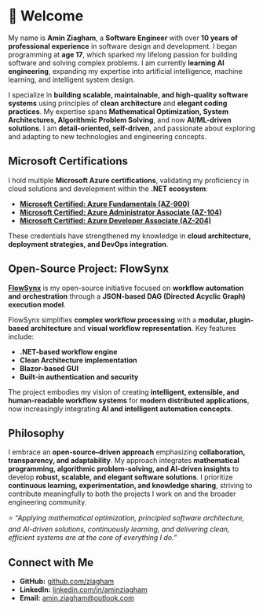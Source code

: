 # 👋 Welcome

My name is **Amin Ziagham**, a **Software Engineer** with over **10 years of professional experience** in software design and development. I began programming at **age 17**, which sparked my lifelong passion for building software and solving complex problems. I am currently **learning AI engineering**, expanding my expertise into artificial intelligence, machine learning, and intelligent system design.  

I specialize in **building scalable, maintainable, and high-quality software systems** using principles of **clean architecture** and **elegant coding practices**. My expertise spans **Mathematical Optimization, System Architectures, Algorithmic Problem Solving**, and now **AI/ML-driven solutions**. I am **detail-oriented, self-driven**, and passionate about exploring and adapting to new technologies and engineering concepts.  

## Microsoft Certifications

I hold multiple **Microsoft Azure certifications**, validating my proficiency in cloud solutions and development within the **.NET ecosystem**:  

- [**Microsoft Certified: Azure Fundamentals (AZ-900)**](https://learn.microsoft.com/api/credentials/share/en-us/AminZiagham/D685BF5239F0084A?sharingId=FBCFF8F3F0CB5277)  
- [**Microsoft Certified: Azure Administrator Associate (AZ-104)**](https://learn.microsoft.com/api/credentials/share/en-us/AminZiagham/C404DAA9350C528C?sharingId=FBCFF8F3F0CB5277)  
- [**Microsoft Certified: Azure Developer Associate (AZ-204)**](https://learn.microsoft.com/api/credentials/share/en-us/AminZiagham/653AB46A1AC801A9?sharingId=FBCFF8F3F0CB5277)  

These credentials have strengthened my knowledge in **cloud architecture, deployment strategies, and DevOps integration**.  

## Open-Source Project: FlowSynx

**[FlowSynx](https://github.com/flowsynx/FlowSynx)** is my open-source initiative focused on **workflow automation and orchestration** through a **JSON-based DAG (Directed Acyclic Graph) execution model**.  

FlowSynx simplifies **complex workflow processing** with a **modular, plugin-based architecture** and **visual workflow representation**. Key features include:  

- **.NET-based workflow engine**  
- **Clean Architecture implementation**  
- **Blazor-based GUI**  
- **Built-in authentication and security**  

The project embodies my vision of creating **intelligent, extensible, and human-readable workflow systems** for **modern distributed applications**, now increasingly integrating **AI and intelligent automation concepts**.  

## Philosophy

I embrace an **open-source–driven approach** emphasizing **collaboration, transparency, and adaptability**. My approach integrates **mathematical programming, algorithmic problem-solving, and AI-driven insights** to develop **robust, scalable, and elegant software solutions**. I prioritize **continuous learning, experimentation, and knowledge sharing**, striving to contribute meaningfully to both the projects I work on and the broader engineering community.  

⭐ _“Applying mathematical optimization, principled software architecture, and AI-driven solutions, continuously learning, and delivering clean, efficient systems are at the core of everything I do.”_

## Connect with Me

- **GitHub:** [github.com/ziagham](https://github.com/ziagham)  
- **LinkedIn:** [linkedin.com/in/aminziagham](https://www.linkedin.com/in/ziagham)  
- **Email:** [amin.ziagham@outlook.com](mailto:amin.ziagham@outlook.com)  
